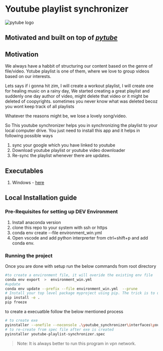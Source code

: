 
# Youtube playlist synchronizer

<img src="https://github.com/entangledcognition/youtube-playlist-syncronizer/blob/master/share.png?raw=true" alt="pytube logo" />

## Motivated and built on top of _[pytube](https://github.com/nficano/pytube)_

## Motivation

We always have a habbit of structuring our content based on the genre of file/video.
Yotube playlist is one of them, where we love to group videos based on our interests.

Lets says if i gonna hit zim, I will create a workout playlist,
I will create one for healing music on a rainy day,
We started creating a great playlist and suddenly one day author of video, might delete that video or it might be deleted of           coopyrights. sometimes you never know what was deleted becoz you wont keep track of all playlists

Whatever the reasons might be, we lose a lovely song/video.

So This youtube synchronizer helps you in synchronizing the playlist to your local computer drive.
You just need to install this app and it helps in following possible ways 
1.  sync your google which you have linked to youtube 
2.  Download youtube playlist or youtube video downloader
3.  Re-sync the playlist whenever there are updates.

## Executables
1. Windows - [here](https://github.com/entangledcognition/youtube-playlist-syncronizer/releases/download/v1.0.0-beta.1/youtube-playlist-synchronizer.exe)

## Local Installation guide

### Pre-Requisites for setting up DEV Environment
1. Install anaconda version 
2. clone this repo to your system with ssh or https
3. conda env create --file environment_win.yml 
4. Open vscode and add python interprerter from ctrl+shift+p and add conda env.
    
### Running the project 

Once you are done with setup run the below commands from root directory

```bash
#to create a environment file, it will overide the existing env file
conda env export  >  environment_win.yml
#update
conda env update --prefix --file environment_win.yml  --prune
# Install your top level package myproject using pip. The trick is to use the -e flag when doing the install. This way it is installed in an editable state, and all the edits made to the .py files will be automatically included in the installed package.
pip install -e .
pip freeze
```

to create a execuatble follow the below mentioned process

```bash
# to create exe
pyinstaller --onefile --noconsole .\youtube_synchronizer\interfaces\youtube-playlist-synchronizer.py
# to re-create from spec file after exe is created
pyinstaller youtube-playlist-synchronizer.spec
```

> Note: It is always better to run this program in vpn network.

